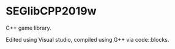 # SEGlibCPP2019w
C++ game library.

Edited using Visual studio, compiled using G++ via code::blocks.
